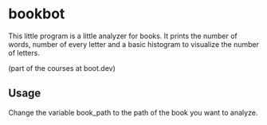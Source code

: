 # bookbot
This little program is a little analyzer for books.
It prints the number of words, number of every letter and a basic histogram to visualize the number of letters.

(part of the courses at boot.dev)

## Usage
Change the variable book_path to the path of the book you want to analyze.
